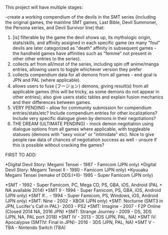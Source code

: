 This project will have multiple stages:

-create a working compendium of the devils in the SMT series (including the
original games, the mainline SMT games, Last Bible, Devil Summoner, the Persona
series, and Devil Survivor line) that:
1) [is] filterable by the game the devil shows up, its mythologic
origin,
stats/skills, and affinity assigned in each specific game (ex many
"foul" devils are later categorized as "death" affinity in subsequent
games - the handheld games have affinities such as "femme" not present
in other other entries to the series).
2) collects art from all/most of the series, including spin off
anime/manga entries, allowing users to toggle whichever version they prefer
3) collects compendium data for all demons from all games - end goal is
JPN and PAL (where applicable).
4) allows users to fuse (フージョン) demons, giving result(s) from all
applicable games (this will be tricky, as some demons do not appear in
other entries); also give users static tables and explain fusion mechanics
and their differences between games.
5) VERY PENDING - allow for community submission for compendium
entries/stats/etc? Include compendium entries for other localizations?
Include very specific dialogue given by demons in their negotiations?
6) THE DREAM (ULTIMATE PENDING) - mock demon negotiation using dialogue
options from all games where applicable, with toggleable statuses (demons
with "sexy voice" or "intimidate" etc). Nice to give people raw data of
chances of negotiation success as well - unsure if this is possible without
cracking the games?

FIRST TO ADD:

*Digital Devil Story: Megami Tensei - 1987 - Famicom (JPN only)
*Digital Devil Story: Megami Tensei II - 1990 - Famicom (JPN only)
*Kyuuaku Megami Tensei (remake of DDS:I+II)- 1995 - Super Famicom (JPN
only)

*SMT - 1992 - Super Famicom, PC, Mega CD, PS, GBA, iOS, Android
(PAL + NA available 2014)
*SMT II - 1994 - Super Famicom, PS, GBA, iOS, Android (JPN only)
*SMT If... - 1994 - Super Famicom, PS, Windows, iOS, Android (JPN only)
*SMT: Nine - 2002 - XBOX (JPN only)
*SMT: Nocturne (SMT3 in JPN, Lucifer's Call in PAL)- 2003 - PS2
*SMT: Imagine - 2007 - F2P Online (Closed 2014 NA, 2016 JPN)
*SMT: Strange Journey - 2009 - DS, 3DS (JPN, NA, PAL port 2018)
*SMT IV - 2013 - 3DS (JPN, PAL, NA)
*SMT IV: Apocalypse (SMTIV: Final in JPN)- 2016 - 3DS (JPN, PAL, NA)
*SMT V - TBA - Nintendo Switch (TBA)
